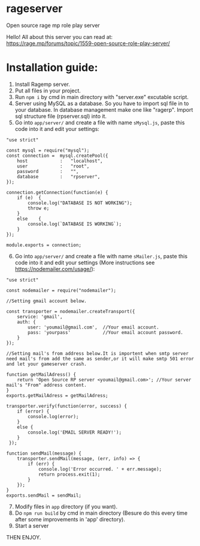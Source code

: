 # rageserver
Open source rage mp role play server

Hello!
All about this server you can read at:
https://rage.mp/forums/topic/1559-open-source-role-play-server/




# Installation guide:
1. Install Ragemp server.
2. Put all files in your project.
3. Run `npm i` by cmd in main directory with "server.exe" excutable script.
4. Server using MySQL as a database. So you have to import sql file in to your database. In database management make one like "ragerp".
   Import sql structure file (rpserver.sql) into it.
5. Go into `app/server/` and create a file with name `sMysql.js`, paste this code into it and edit your settings:
```
"use strict"

const mysql = require("mysql");
const connection =  mysql.createPool({
	host			:	"localhost",       
	user			: 	"root",
	password		: 	"",
	database		:	"rpserver",
});

connection.getConnection(function(e) {
	if (e) 	{
		console.log("DATABASE IS NOT WORKING");
		throw e;
	}
	else 	{
		console.log(`DATABASE IS WORKING`);
	}
});

module.exports = connection;
```
6. Go into `app/server/` and create a file with name `sMailer.js`, paste this code into it and edit your settings (More instructions see https://nodemailer.com/usage/):
```
"use strict"

const nodemailer = require("nodemailer");   

//Setting gmail account below.

const transporter = nodemailer.createTransport({
    service: 'gmail',
    auth: {
        user: 'youmail@gmail.com',  //Your email account.
        pass: 'yourpass'            //Your email account password.
    }
});

//Setting mail's from address below.It is importent when smtp server need mail's from add the same as sender,or it will make smtp 501 error and let your gameserver crash.

function getMailAdress() {
    return 'Open Source RP server <youmail@gmail.com>'; //Your server mail's "From" address content.
}
exports.getMailAdress = getMailAdress;

transporter.verify(function(error, success) {
	if (error) {
		console.log(error);
	} 
	else {
		console.log('EMAIL SERVER READY!');
	}
 });

function sendMail(message) {
	transporter.sendMail(message, (err, info) => {
        if (err) {
            console.log('Error occurred. ' + err.message);
            return process.exit(1);
		}
    });
}
exports.sendMail = sendMail;

```
7. Modify files in `app` directory (if you want).
8. Do `npm run build` by cmd in main directory (Besure do this every time after some improvements in 'app' directory).
9. Start a server

THEN ENJOY.
